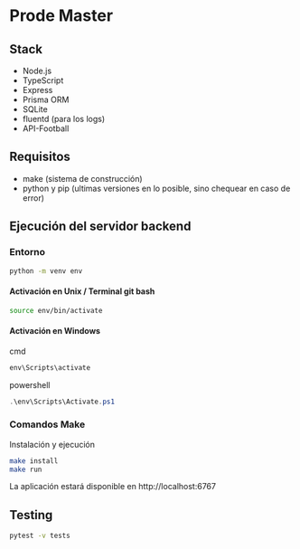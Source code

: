 # Prode Master

## Stack
- Node.js
- TypeScript
- Express
- Prisma ORM
- SQLite
- fluentd (para los logs)
- API-Football

## Requisitos
- make (sistema de construcción)
- python y pip (ultimas versiones en lo posible, sino chequear en caso de error)

## Ejecución del servidor backend

### Entorno
```bash
python -m venv env
```
#### Activación en Unix / Terminal git bash
```bash
source env/bin/activate
```

#### Activación en Windows
cmd
```cmd
env\Scripts\activate
```

powershell
```powershell
.\env\Scripts\Activate.ps1
```

### Comandos Make
Instalación y ejecución
```bash
make install
make run
```

La aplicación estará disponible en http://localhost:6767

## Testing
```bash
pytest -v tests
```
